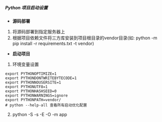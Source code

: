 ##### Python 项目启动设置

- **源码部署**
1. 将源码部署到指定服务器上
2. 根据项目依赖文件将三方库安装到项目根目录的vendor目录(如: python -m pip install -r requirements.txt -t vendor)

- **启动项目**
1. 环境变量设置
```shell
export PYTHONOPTIMIZE=1
export PYTHONDONTWRITEBYTECODE=1
export PYTHONNOUSERSITE=1
export PYTHONUTF8=1
export PYTHONHASHSEED=0
export PYTHONWARNINGS=ignore
export PYTHONPATH=vendor/
# python --help-all 查看所有启动优化配置
```
2. python -S -s -E -O -m app